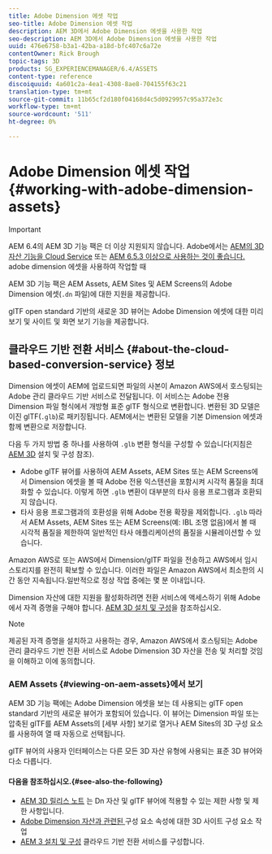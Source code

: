```yaml
---
title: Adobe Dimension 에셋 작업
seo-title: Adobe Dimension 에셋 작업
description: AEM 3D에서 Adobe Dimension 에셋을 사용한 작업
seo-description: AEM 3D에서 Adobe Dimension 에셋을 사용한 작업
uuid: 476e6758-b3a1-42ba-a18d-bfc407c6a72e
contentOwner: Rick Brough
topic-tags: 3D
products: SG_EXPERIENCEMANAGER/6.4/ASSETS
content-type: reference
discoiquuid: 4a601c2a-4ea1-4308-8ae8-704155f63c21
translation-type: tm+mt
source-git-commit: 11b65cf2d180f04168d4c5d0929957c95a372e3c
workflow-type: tm+mt
source-wordcount: '511'
ht-degree: 0%

---
```



# Adobe Dimension 에셋 작업 {#working-with-adobe-dimension-assets}

>[!IMPORTANT]
>
>AEM 6.4의 AEM 3D 기능 팩은 더 이상 지원되지 않습니다. Adobe에서는 [AEM의 3D 자산 기능을 Cloud Service](https://docs.adobe.com/content/help/en/experience-manager-cloud-service/assets/dynamicmedia/assets-3d.html) 또는 [AEM 6.5.3 이상으로 사용하는 것이 좋습니다.](https://docs.adobe.com/content/help/en/experience-manager-65/assets/dynamic/assets-3d.html) adobe dimension 에셋을 사용하여 작업할 때

AEM 3D 기능 팩은 AEM Assets, AEM Sites 및 AEM Screens의 Adobe Dimension 에셋(`.dn` 파일)에 대한 지원을 제공합니다.

glTF open standard 기반의 새로운 3D 뷰어는 Adobe Dimension 에셋에 대한 미리 보기 및 사이트 및 화면 보기 기능을 제공합니다.

## 클라우드 기반 전환 서비스 {#about-the-cloud-based-conversion-service} 정보

Dimension 에셋이 AEM에 업로드되면 파일의 사본이 Amazon AWS에서 호스팅되는 Adobe 관리 클라우드 기반 서비스로 전달됩니다. 이 서비스는 Adobe 전용 Dimension 파일 형식에서 개방형 표준 glTF 형식으로 변환합니다. 변환된 3D 모델은 이진 glTF(`.glb`)로 패키징됩니다. AEM에서는 변환된 모델을 기본 Dimension 에셋과 함께 변환으로 저장합니다.

다음 두 가지 방법 중 하나를 사용하여 `.glb` 변환 형식을 구성할 수 있습니다(지침은 [AEM 3D](install-config-3d.md) 설치 및 구성 참조).

* Adobe glTF 뷰어를 사용하여 AEM Assets, AEM Sites 또는 AEM Screens에서 Dimension 에셋을 볼 때 Adobe 전용 익스텐션을 포함시켜 시각적 품질을 최대화할 수 있습니다. 이렇게 하면 `.glb` 변환이 대부분의 타사 응용 프로그램과 호환되지 않습니다.
* 타사 응용 프로그램과의 호환성을 위해 Adobe 전용 확장을 제외합니다. `.glb` 따라서 AEM Assets, AEM Sites 또는 AEM Screens(예: IBL 조명 없음)에서 볼 때 시각적 품질을 제한하여 일반적인 타사 애플리케이션의 품질을 시뮬레이션할 수 있습니다.

Amazon AWS로 또는 AWS에서 Dimension/glTF 파일을 전송하고 AWS에서 임시 스토리지를 완전히 확보할 수 있습니다. 이러한 파일은 Amazon AWS에서 최소한의 시간 동안 지속됩니다.일반적으로 정상 작업 중에는 몇 분 이내입니다.

Dimension 자산에 대한 지원을 활성화하려면 전환 서비스에 액세스하기 위해 Adobe에서 자격 증명을 구해야 합니다. [AEM 3D 설치 및 구성](install-config-3d.md)을 참조하십시오.

>[!NOTE]
>
>제공된 자격 증명을 설치하고 사용하는 경우, Amazon AWS에서 호스팅되는 Adobe 관리 클라우드 기반 전환 서비스로 Adobe Dimension 3D 자산을 전송 및 처리할 것임을 이해하고 이에 동의합니다.

### AEM Assets {#viewing-on-aem-assets}에서 보기

AEM 3D 기능 팩에는 Adobe Dimension 에셋을 보는 데 사용되는 glTF open standard 기반의 새로운 뷰어가 포함되어 있습니다. 이 뷰어는 Dimension 파일 또는 압축된 glTF를 AEM Assets의 [세부 사항] 보기로 열거나 AEM Sites의 3D 구성 요소를 사용하여 열 때 자동으로 선택됩니다.

glTF 뷰어의 사용자 인터페이스는 다른 모든 3D 자산 유형에 사용되는 표준 3D 뷰어와 다소 다릅니다.

#### 다음을 참조하십시오.{#see-also-the-following}

* [AEM 3D 릴리스 노트](/help/release-notes/aem3d-release-notes.md) 는 Dn 자산 및 glTF 뷰어에 적용할 수 있는 제한 사항 및 제한 사항입니다.
* [Adobe Dimension 자산과 관련된 ](using-the-3d-sites-component.md) 구성 요소 속성에 대한 3D 사이트 구성 요소 작업
* [AEM 3 설치 및 구성](install-config-3d.md) 클라우드 기반 전환 서비스를 구성합니다.

